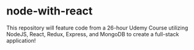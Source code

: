 # node-with-react
This repository will feature code from a 26-hour Udemy Course utilizing NodeJS, React, Redux, Express, and MongoDB to create a full-stack application!